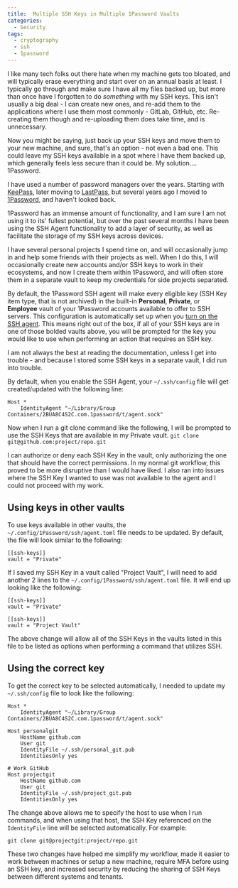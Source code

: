 ```yaml
---
title:  Multiple SSH Keys in Multiple 1Password Vaults
categories: 
  - Security
tags:
  - cryptography
  - ssh
  - 1password
---
```


I like many tech folks out there hate when my machine gets too bloated, and will typically erase everything and start over on an annual basis at least. I typically go through and make sure I have all my files backed up, but more than once have I forgotten to do *something* with my SSH keys. This isn't usually a big deal - I can create new ones, and re-add them to the applications where I use them most commonly - GitLab, GitHub, etc. Re-creating them though and re-uploading them does take time, and is unnecessary.

Now you might be saying, just back up your SSH keys and move them to your new machine, and sure, that's an option - not even a bad one. This could leave my SSH keys available in a spot where I have them backed up, which generally feels less secure than it could be. My solution.... 1Password.

I have used a number of password managers over the years. Starting with [KeePass](https://keepass.info/), later moving to [LastPass](https://www.lastpass.com/), but several years ago I moved to [1Password](https://1password.com/), and haven't looked back.

1Password has an immense amount of functionality, and I am sure I am not using it to its' fullest potential, but over the past several months I have been using the SSH Agent functionality to add a layer of security, as well as facilitate the storage of my SSH keys across devices.

I have several personal projects I spend time on, and will occasionally jump in and help some friends with their projects as well. When I do this, I will occasionally create new accounts and/or SSH keys to work in their ecosystems, and now I create them within 1Password, and will often store them in a separate vault to keep my credentials for side projects separated. 

By default, the 1Password SSH agent will make every eligible key (SSH Key item type, that is not archived) in the built-in **Personal**, **Private**, or **Employee** vault of your 1Password accounts available to offer to SSH servers. This configuration is automatically set up when you [turn on the SSH agent](https://developer.1password.com/docs/ssh/get-started/#step-3-turn-on-the-1password-ssh-agent). This means right out of the box, if all of your SSH keys are in one of those bolded vaults above, you will be prompted for the key you would like to use when performing an action that requires an SSH key.

I am not always the best at reading the documentation, unless I get into trouble - and because I stored some SSH keys in a separate vault, I did run into trouble. 

By default, when you enable the SSH Agent, your `~/.ssh/config` file will get created/updated with the following line: 
```
Host *
	IdentityAgent "~/Library/Group Containers/2BUA8C4S2C.com.1password/t/agent.sock"
```
Now when I run a git clone command like the following, I will be prompted to use the SSH Keys that are available in my Private vault.
`git clone git@github.com:project/repo.git`

I can authorize or deny each SSH Key in the vault, only authorizing the one that should have the correct permissions. In my normal git workflow, this proved to be more disruptive than I would have liked. I also ran into issues where the SSH Key I wanted to use was not available to the agent and I could not proceed with my work.

## Using keys in other vaults
To use keys available in other vaults, the `~/.config/1Password/ssh/agent.toml` file needs to be updated. By default, the file will look similar to the following:

```
[[ssh-keys]]
vault = "Private"
```
If I saved my SSH Key in a vault called "Project Vault", I will need to add another 2 lines to the `~/.config/1Password/ssh/agent.toml` file. It will end up looking like the following:
```
[[ssh-keys]]
vault = "Private"

[[ssh-keys]]
vault = "Project Vault"
```
The above change will allow all of the SSH Keys in the vaults listed in this file to be listed as options when performing a command that utilizes SSH.

## Using the correct key
To get the correct key to be selected automatically, I needed to update my `~/.ssh/config` file to look like the following:

```
Host *
	IdentityAgent "~/Library/Group Containers/2BUA8C4S2C.com.1password/t/agent.sock"

Host personalgit
	HostName github.com
	User git
	IdentityFile ~/.ssh/personal_git.pub
	IdentitiesOnly yes

# Work GitHub
Host projectgit
	HostName github.com
	User git
	IdentityFile ~/.ssh/project_git.pub
	IdentitiesOnly yes
```

The change above allows me to specify the host to use when I run commands, and when using that host, the SSH Key referenced on the `IdentityFile` line will be selected automatically. For example: 

`git clone git@projectgit:project/repo.git`

These two changes have helped me simplify my workflow, made it easier to work between machines or setup a new machine, require MFA before using an SSH key, and increased security by reducing the sharing of SSH Keys between different systems and tenants.